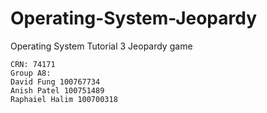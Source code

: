 # Operating-System-Jeopardy
Operating System Tutorial 3 Jeopardy game

```
CRN: 74171
Group A8:
David Fung 100767734
Anish Patel 100751489
Raphaiel Halim 100700318
```
